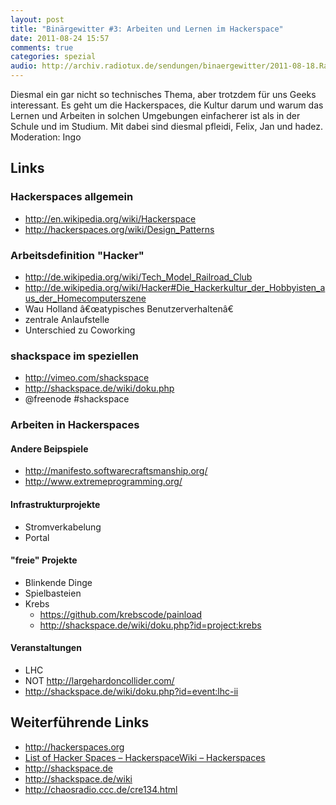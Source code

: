 ```yaml
---
layout: post
title: "Binärgewitter #3: Arbeiten und Lernen im Hackerspace"
date: 2011-08-24 15:57
comments: true
categories: spezial
audio: http://archiv.radiotux.de/sendungen/binaergewitter/2011-08-18.RadioTux.Binaergewitter.3.mp3
---
```


<p>
Diesmal ein gar nicht so technisches Thema, aber trotzdem
f&uuml;r uns Geeks interessant. Es geht um die Hackerspaces, die
Kultur darum und warum das Lernen und Arbeiten in solchen
Umgebungen einfacherer ist als in der Schule und im Studium. Mit
dabei sind diesmal pfleidi, Felix, Jan und hadez. Moderation:
Ingo
</p>

<h2>Links</h2>

<h3>Hackerspaces allgemein</h3>

<ul>
<li><a href="http://en.wikipedia.org/wiki/Hackerspace">http://en.wikipedia.org/wiki/Hackerspace</a></li>
<li><a href="http://hackerspaces.org/wiki/Design_Patterns">http://hackerspaces.org/wiki/Design_Patterns</a></li>
</ul>

<h3>Arbeitsdefinition "Hacker"</h3>

<ul>
<li><a href="http://de.wikipedia.org/wiki/Tech_Model_Railroad_Club">http://de.wikipedia.org/wiki/Tech_Model_Railroad_Club</a></li>
<li><a href="http://de.wikipedia.org/wiki/Hacker#Die_Hackerkultur_der_Hobbyisten_aus_der_Homecomputerszene">http://de.wikipedia.org/wiki/Hacker#Die_Hackerkultur_der_Hobbyisten_aus_der_Homecomputerszene</a></li>
<li>Wau Holland &acirc;&euro;&oelig;atypisches Benutzerverhalten&acirc;&euro;</li>
<li>zentrale Anlaufstelle</li>
<li>Unterschied zu Coworking</li>
</ul>

<h3>shackspace im speziellen</h3>

<ul>
<li><a href="http://vimeo.com/shackspace">http://vimeo.com/shackspace</a></li>
<li><a href="http://shackspace.de/wiki/doku.php">http://shackspace.de/wiki/doku.php</a></li>
<li>@freenode #shackspace</li>
</ul>

<h3>Arbeiten in Hackerspaces</h3>

<h4>Andere Beipspiele</h4>

<ul>
<li><a href="http://manifesto.softwarecraftsmanship.org/">http://manifesto.softwarecraftsmanship.org/</a></li>
<li><a href="http://www.extremeprogramming.org/">http://www.extremeprogramming.org/</a></li>
</ul>

<h4>Infrastrukturprojekte</h4>

<ul>
<li>Stromverkabelung</li>
<li>Portal</li>
</ul>

<h4>"freie" Projekte</h4>

<ul>
<li>Blinkende Dinge</li>
<li>Spielbasteien</li>
<li>Krebs
<ul>
<li><a href="https://github.com/krebscode/painload">https://github.com/krebscode/painload</a></li>
<li><a href="http://shackspace.de/wiki/doku.php?id=project:krebs">http://shackspace.de/wiki/doku.php?id=project:krebs</a></li>
</ul>
</li>
</ul>

<h4>Veranstaltungen</h4>

<ul>
<li>LHC</li>
<li>NOT <a href="http://largehardoncollider.com/">http://largehardoncollider.com/</a></li>
<li><a href="http://shackspace.de/wiki/doku.php?id=event:lhc-ii">http://shackspace.de/wiki/doku.php?id=event:lhc-ii</a></li>
</ul>

<h2>Weiterf&uuml;hrende Links</h2>

<ul>
<li><a href="http://hackerspaces.org/">http://hackerspaces.org</a></li>
<li><a href="http://hackerspaces.org/wiki/List_of_Hacker_Spaces">List of Hacker Spaces &ndash; HackerspaceWiki &ndash; Hackerspaces</a></li>
<li><a href="http://shackspace.de/">http://shackspace.de</a></li>
<li><a href="http://shackspace.de/wiki">http://shackspace.de/wiki</a></li>
<li><a href="http://chaosradio.ccc.de/cre134.html">http://chaosradio.ccc.de/cre134.html</a></li>
</ul>
